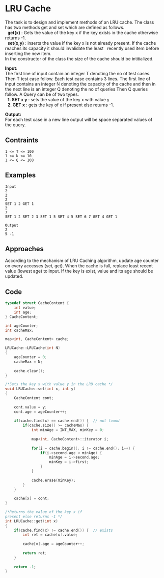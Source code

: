 # LRU Cache

The task is to design and implement methods of an LRU cache. The class has two methods get and set which are defined as follows.  
&nbsp;&nbsp;**get(x)**   : Gets the value of the key x if the key exists in the cache otherwise returns -1.  
&nbsp;&nbsp;**set(x,y)** : inserts the value if the key x is not already present. If the cache reaches its capacity it should invalidate the least &nbsp;&nbsp;recently used item before inserting the new item.  
In the constructor of the class the size of the cache should be intitialized.  

**Input:**  
The first line of input contain an integer T denoting the no of test cases. Then T test case follow. Each test case contains 3 lines. The first line of input contains an integer N denoting the capacity of the cache and then in the next line is an integer Q denoting the no of queries Then Q queries follow. A Query can be of two types.  
&nbsp;&nbsp;**1. SET x y** : sets the value of the key x with value y  
&nbsp;&nbsp;**2. GET x** : gets the key of x if present else returns -1.  

**Output:**  
For each test case in a new line output will be space separated values of the query.  

## Contraints

```  
1 <= T <= 100 
1 <= N <= 10 
1 <= Q <= 100
```

## Examples

```
Input
2
2
2
SET 1 2 GET 1
2
7
SET 1 2 SET 2 3 SET 1 5 SET 4 5 SET 6 7 GET 4 GET 1

Output
2
5 -1
```

## Approaches

According to the mechanism of LRU Caching algorithm, update age counter on every accesses (set, get). When the cache is full, replace least recent value (lowest age) to input.
If the key is exist, value and its age should be updated.

## Code 

```cpp
typedef struct CacheContent {
    int value;
    int age;
} CacheContent;

int ageCounter;
int cacheMax;

map<int, CacheContent> cache;

LRUCache::LRUCache(int N)
{
    ageCounter = 0;
    cacheMax = N;
    
    cache.clear();
}

/*Sets the key x with value y in the LRU cache */
void LRUCache::set(int x, int y) 
{
    CacheContent cont;
    
    cont.value = y;
    cont.age = ageCounter++;
    
    if(cache.find(x) == cache.end()) {  // not found
        if(cache.size() >= cacheMax) {
            int minAge = INT_MAX, minKey = 0;
            
            map<int, CacheContent>::iterator i;
            
            for(i = cache.begin(); i != cache.end(); i++) {
                if(i->second.age < minAge) {
                    minAge = i->second.age;
                    minKey = i->first;
                }
            }
            
            cache.erase(minKey);
        }
    }
    
    cache[x] = cont;
}

/*Returns the value of the key x if 
present else returns -1 */
int LRUCache::get(int x)
{
    if(cache.find(x) != cache.end()) {  // exists
        int ret = cache[x].value;
        
        cache[x].age = ageCounter++;
        
        return ret;
    } 
    
    return -1;
}

```